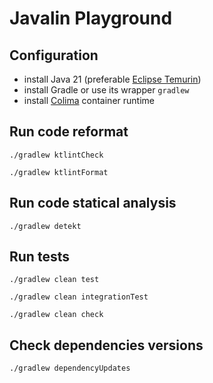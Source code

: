 # Javalin Playground

## Configuration

* install Java 21 (preferable [Eclipse Temurin](https://adoptium.net/))
* install Gradle or use its wrapper `gradlew`
* install [Colima](https://github.com/abiosoft/colima) container runtime

## Run code reformat

`./gradlew ktlintCheck`

`./gradlew ktlintFormat`

## Run code statical analysis

`./gradlew detekt`

## Run tests

`./gradlew clean test`

`./gradlew clean integrationTest`

`./gradlew clean check`

## Check dependencies versions

`./gradlew dependencyUpdates`
